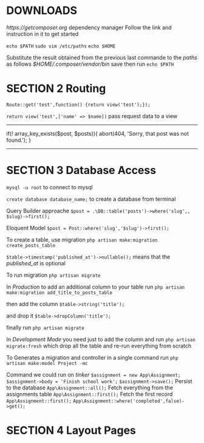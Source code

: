 # DOWNLOADS

_https://getcomposer.org_ dependency manager
Follow the link and instruction in it to get started

`echo $PATH`
`sudo vim /etc/paths`
`echo $HOME`

Substitute the result obtained from the previous last commande to the _paths_ as follows _\$HOME/.composer/vendor/bin_ save then run `echo $PATH`

# SECTION 2 Routing

`Route::get('test',function() {return view('test');});`

`return view('test',['name' => $name])` pass request data to a view

---

if(! array_key_exists($post, $posts)){
abort(404, 'Sorry, that post was not found.');
}

---

# SECTION 3 Database Access

`mysql -u root` to connect to mysql

`create database database_name;` to create a database from terminal

Query Builder approache `$post = .\DB::table('posts')->where('slug',, $slug)->first();`

Eloquent Model `$post = Post::where('slug','$slug')->first();`

To create a table, use migration `php artisan make:migration create_posts_table`

`$table->timestamp('published_at')->nullable();` means that the _published_at_ is optional

To run migration `php artisan migrate`

In _Production_ to add an additional column to your table run `php artisan make:migration add_title_to_posts_table`

then add the column `$table->string('title');`

and drop it `$table->dropColumn('title');`

finally run `php artisan migrate`

In _Development Mode_ you need just to add the column and run `php artisan migrate:fresh` which drop all the table and re-run everything from scratch

To Generates a migration and controller in a single command run `php artisan make:model Project -mc`

Command we could run on _tinker_
`$assignment = new App\Assignment;`
`$assignment->body = 'Finish school work';`
`$assignment->save();` Persist to the database
`App\Assignment::all();` Fetch everything from the assignments table
`App\Assignment::first();` Fetch the first record
`App\Assignment::first();`
`App\Assignment::where('completed',false)->get();`

# SECTION 4 Layout Pages
